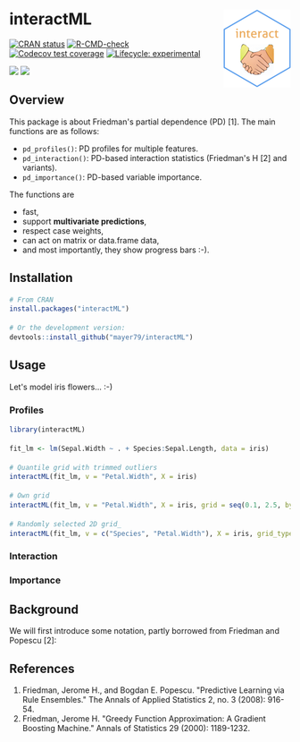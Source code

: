 # interactML <a href='https://github.com/mayer79/interactML'><img src='man/figures/logo.png' align="right" height="139"/></a>

<!-- badges: start -->

[![CRAN status](http://www.r-pkg.org/badges/version/interactML)](https://cran.r-project.org/package=interactML)
[![R-CMD-check](https://github.com/mayer79/interactML/actions/workflows/R-CMD-check.yaml/badge.svg)](https://github.com/mayer79/interactML/actions)
[![Codecov test coverage](https://codecov.io/gh/mayer79/interactML/branch/main/graph/badge.svg)](https://app.codecov.io/gh/mayer79/interactML?branch=main)
[![Lifecycle: experimental](https://img.shields.io/badge/lifecycle-experimental-orange.svg)](https://www.tidyverse.org/lifecycle/#experimental)

[![](https://cranlogs.r-pkg.org/badges/interactML)](https://cran.r-project.org/package=interactML) 
[![](https://cranlogs.r-pkg.org/badges/grand-total/interactML?color=orange)](https://cran.r-project.org/package=interactML)

<!-- badges: end -->

## Overview

This package is about Friedman's partial dependence (PD) [1]. The main functions are as follows:

- `pd_profiles()`: PD profiles for multiple features.
- `pd_interaction()`: PD-based interaction statistics (Friedman's H [2] and variants).
- `pd_importance()`: PD-based variable importance.

The functions are 

- fast,
- support **multivariate predictions**,
- respect case weights,
- can act on matrix or data.frame data,
- and most importantly, they show progress bars :-).

## Installation

```r
# From CRAN
install.packages("interactML")

# Or the development version:
devtools::install_github("mayer79/interactML")
```

## Usage

Let's model iris flowers... :-)

### Profiles

```r
library(interactML)

fit_lm <- lm(Sepal.Width ~ . + Species:Sepal.Length, data = iris)

# Quantile grid with trimmed outliers
interactML(fit_lm, v = "Petal.Width", X = iris)

# Own grid
interactML(fit_lm, v = "Petal.Width", X = iris, grid = seq(0.1, 2.5, by = 0.1))

# Randomly selected 2D grid_
interactML(fit_lm, v = c("Species", "Petal.Width"), X = iris, grid_type = "random")
```

### Interaction

### Importance

## Background

We will first introduce some notation, partly borrowed from Friedman and Popescu [2]:


## References

1. Friedman, Jerome H., and Bogdan E. Popescu. "Predictive Learning via Rule Ensembles."
  The Annals of Applied Statistics 2, no. 3 (2008): 916-54.
2. Friedman, Jerome H. "Greedy Function Approximation: A Gradient Boosting Machine." 
  Annals of Statistics 29 (2000): 1189-1232.
